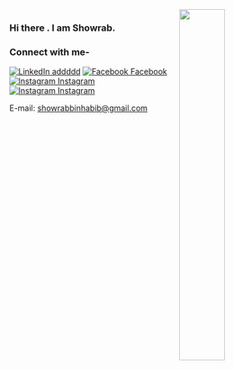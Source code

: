 <img width="40%" align="right" src="https://user-images.githubusercontent.com/37551474/113611467-3a567d80-9657-11eb-862b-b07b4f105c6f.gif"/>

### Hi there . I am Showrab.
 

###  Connect with me- 


[![LinkedIn addddd](https://img.shields.io/badge/%20-Connect-black?color=success&labelColor=212121&logo=linkedin&logoColor=ffffff)](https://www.linkedin.com/in/showrab-bin-habib-1063521b3/) 
[![Facebook Facebook](https://img.shields.io/badge/%20-Connect-black?color=success&labelColor=212121&logo=facebook&logoColor=ffffff)](https://www.facebook.com/showrab.habib/) 
[![Instagram Instagram](https://img.shields.io/badge/%20-Follow-black?color=success&labelColor=212121&logo=instagram&logoColor=ffffff)](https://www.instagram.com/Showrab_09/?fbclid=IwAR151ZuGp9g_P7ByF-z5mu-Ab34qi3e_HTINNJMRQHCQnJThtnwDkJ6wur4) 
[![Instagram Instagram](https://img.shields.io/badge/%20-Follow-black?color=success&labelColor=212121&logo=gmail&logoColor=ffffff)](mailto:showrabbinhabib@gmail.com) 


 E-mail: showrabbinhabib@gmail.com 

